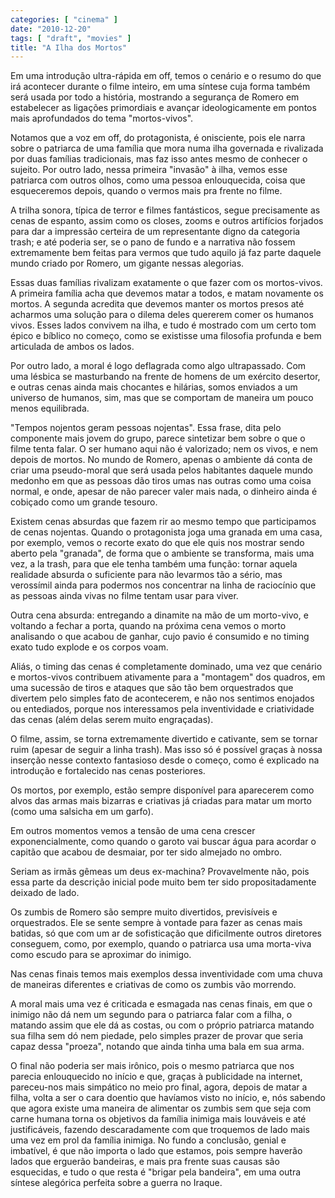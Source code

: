```yaml
---
categories: [ "cinema" ]
date: "2010-12-20"
tags: [ "draft", "movies" ]
title: "A Ilha dos Mortos"
---
```

Em uma introdução ultra-rápida em off, temos o cenário e o resumo do
que irá acontecer durante o filme inteiro, em uma síntese cuja forma
também será usada por todo a história, mostrando a segurança de Romero
em estabelecer as ligações primordiais e avançar ideologicamente em
pontos mais aprofundados do tema "mortos-vivos".

Notamos que a voz em off, do protagonista, é onisciente, pois ele
narra sobre o patriarca de uma família que mora numa ilha governada e
rivalizada por duas famílias tradicionais, mas faz isso antes mesmo de
conhecer o sujeito. Por outro lado, nessa primeira "invasão" à ilha,
vemos esse patriarca com outros olhos, como uma pessoa enlouquecida,
coisa que esqueceremos depois, quando o vermos mais pra frente no filme.

A trilha sonora, típica de terror e filmes fantásticos, segue
precisamente as cenas de espanto, assim como os closes, zooms e outros
artifícios forjados para dar a impressão certeira de um representante
digno da categoria trash; e até poderia ser, se o pano de fundo e
a narrativa não fossem extremamente bem feitas para vermos que tudo
aquilo já faz parte daquele mundo criado por Romero, um gigante nessas
alegorias.

Essas duas famílias rivalizam exatamente o que fazer com os
mortos-vivos. A primeira família acha que devemos matar a todos,
e matam novamente os mortos. A segunda acredita que devemos manter os
mortos presos até acharmos uma solução para o dilema deles quererem
comer os humanos vivos. Esses lados convivem na ilha, e tudo é mostrado
com um certo tom épico e bíblico no começo, como se existisse uma
filosofia profunda e bem articulada de ambos os lados.

Por outro lado, a moral é logo deflagrada como algo ultrapassado. Com
uma lésbica se masturbando na frente de homens de um exército desertor,
e outras cenas ainda mais chocantes e hilárias, somos enviados a um
universo de humanos, sim, mas que se comportam de maneira um pouco menos
equilibrada.

"Tempos nojentos geram pessoas nojentas". Essa frase, dita pelo componente
mais jovem do grupo, parece sintetizar bem sobre o que o filme tenta
falar. O ser humano aqui não é valorizado; nem os vivos, e nem depois
de mortos. No mundo de Romero, apenas o ambiente dá conta de criar uma
pseudo-moral que será usada pelos habitantes daquele mundo medonho em
que as pessoas dão tiros umas nas outras como uma coisa normal, e onde,
apesar de não parecer valer mais nada, o dinheiro ainda é cobiçado
como um grande tesouro.

Existem cenas absurdas que fazem rir ao mesmo tempo que participamos
de cenas nojentas. Quando o protagonista joga uma granada em uma casa,
por exemplo, vemos o recorte exato do que ele quis nos mostrar sendo
aberto pela "granada", de forma que o ambiente se transforma, mais uma
vez, a la trash, para que ele tenha também uma função: tornar aquela
realidade absurda o suficiente para não levarmos tão a sério, mas
verossímil ainda para podermos nos concentrar na linha de raciocínio
que as pessoas ainda vivas no filme tentam usar para viver.

Outra cena absurda: entregando a dinamite na mão de um morto-vivo,
e voltando a fechar a porta, quando na próxima cena vemos o morto
analisando o que acabou de ganhar, cujo pavio é consumido e no timing
exato tudo explode e os corpos voam.

Aliás, o timing das cenas é completamente dominado, uma vez que cenário
e mortos-vivos contribuem ativamente para a "montagem" dos quadros,
em uma sucessão de tiros e ataques que são tão bem orquestrados que
divertem pelo simples fato de acontecerem, e não nos sentimos enojados
ou entediados, porque nos interessamos pela inventividade e criatividade
das cenas (além delas serem muito engraçadas).

O filme, assim, se torna extremamente divertido e cativante, sem se
tornar ruim (apesar de seguir a linha trash). Mas isso só é possível
graças à nossa inserção nesse contexto fantasioso desde o começo,
como é explicado na introdução e fortalecido nas cenas posteriores.

Os mortos, por exemplo, estão sempre disponível para aparecerem como
alvos das armas mais bizarras e criativas já criadas para matar um morto
(como uma salsicha em um garfo).

Em outros momentos vemos a tensão de uma cena crescer exponencialmente,
como quando o garoto vai buscar água para acordar o capitão que acabou
de desmaiar, por ter sido almejado no ombro.

Seriam as irmãs gêmeas um deus ex-machina? Provavelmente não, pois
essa parte da descrição inicial pode muito bem ter sido propositadamente
deixado de lado.

Os zumbis de Romero são sempre muito divertidos, previsíveis e
orquestrados. Ele se sente sempre à vontade para fazer as cenas mais
batidas, só que com um ar de sofisticação que dificilmente outros
diretores conseguem, como, por exemplo, quando o patriarca usa uma
morta-viva como escudo para se aproximar do inimigo.

Nas cenas finais temos mais exemplos dessa inventividade com uma chuva
de maneiras diferentes e criativas de como os zumbis vão morrendo.

A moral mais uma vez é criticada e esmagada nas cenas finais, em que
o inimigo não dá nem um segundo para o patriarca falar com a filha, o
matando assim que ele dá as costas, ou com o próprio patriarca matando
sua filha sem dó nem piedade, pelo simples prazer de provar que seria
capaz dessa "proeza", notando que ainda tinha uma bala em sua arma.

O final não poderia ser mais irônico, pois o mesmo patriarca que nos
parecia enlouquecido no início e que, graças à publicidade na internet,
pareceu-nos mais simpático no meio pro final, agora, depois de matar
a filha, volta a ser o cara doentio que havíamos visto no início,
e, nós sabendo que agora existe uma maneira de alimentar os zumbis
sem que seja com carne humana torna os objetivos da família inimiga
mais louváveis e até justificáveis, fazendo descaradamente com que
troquemos de lado mais uma vez em prol da família inimiga. No fundo a
conclusão, genial e imbatível, é que não importa o lado que estamos,
pois sempre haverão lados que erguerão bandeiras, e mais pra frente
suas causas são esquecidas, e tudo o que resta é "brigar pela bandeira",
em uma outra síntese alegórica perfeita sobre a guerra no Iraque.

